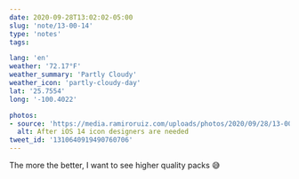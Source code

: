 ```yaml
---
date: 2020-09-28T13:02:02-05:00
slug: 'note/13-00-14'
type: 'notes'
tags:

lang: 'en'
weather: '72.17°F'
weather_summary: 'Partly Cloudy'
weather_icon: 'partly-cloudy-day'
lat: '25.7554'
long: '-100.4022'

photos:
- source: 'https://media.ramiroruiz.com/uploads/photos/2020/09/28/13-00-14/after-ios-14-icon-designers-are-needed.jpeg'
  alt: After iOS 14 icon designers are needed
tweet_id: '1310640919490760706'
---
```

The more the better, I want to see higher quality packs 😅 